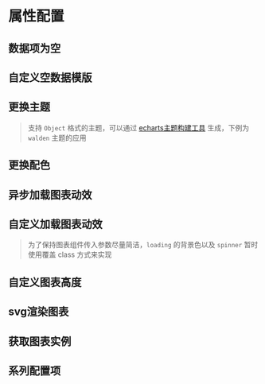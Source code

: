 # 属性配置

## 数据项为空

<vuep template="#emptyData" :options="{ theme: 'vue', lineNumbers: false }"></vuep>

<script v-pre type="text/x-template" id="emptyData">
<template>
  <ve-line-chart :data="chartData" :empty-text="emptyText" />
</template>

<script>
 module.exports = {
    created () {
      this.chartData = {}
      this.emptyText = '空数据'
    }
  }
</script>

## 自定义空数据模版

<vuep template="#emptyTemp" :options="{ theme: 'vue', lineNumbers: false }"></vuep>

<script v-pre type="text/x-template" id="emptyTemp">
<template>
  <ve-line-chart :data="chartData">
    <div style="position: absolute; top: 50%; left: 50%; transform: translate(-50%, -50%);">
      <span>让数据飞一会儿</span>
    </div>
  </ve-line-chart>
</template>

<script>
 module.exports = {
    created () {
      this.chartData = {}
    }
  }
</script>

## 更换主题

> 支持 `Object` 格式的主题，可以通过 [echarts主题构建工具](https://echarts.apache.org/zh/theme-builder/) 生成，下例为 `walden` 主题的应用

<vuep template="#changeTheme" :options="{ theme: 'vue', lineNumbers: false }"></vuep>

<script v-pre type="text/x-template" id="changeTheme">
<template>
  <ve-bar-chart :data="chartData" :theme="theme" />
</template>

<script>
  module.exports = {
    created () {
      this.chartData = {
        dimensions: {
          name: 'Week',
          data: ['Mon.', 'Tue.', 'Wed.', 'Thu.', 'Fir.', 'Sat.', 'Sun.']
        },
        measures: [{
          name: 'pv',
          data: [256, 767, 1356, 2087, 803, 582, 432]
        }, {
          name: 'uv',
          data: [287, 707, 1756, 1822, 987, 432, 322]
        }]
      }
      // echarts walden theme
      this.theme = {
        "color": ["#3fb1e3", "#6be6c1", "#626c91", "#a0a7e6", "#c4ebad", "#96dee8"],
        "backgroundColor": "rgba(252,252,252,0)",
        "textStyle": {},
        "title": {
          "textStyle": {
            "color": "#666666"
          },
          "subtextStyle": {
            "color": "#999999"
          }
        },
        "line": {
          "itemStyle": {
            "normal": {
              "borderWidth": "2"
            }
          },
          "lineStyle": {
            "normal": {
              "width": "3"
            }
          },
          "symbolSize": "8",
          "symbol": "emptyCircle",
          "smooth": false
        },
        "radar": {
          "itemStyle": {
            "normal": {
              "borderWidth": "2"
            }
          },
          "lineStyle": {
            "normal": {
              "width": "3"
            }
          },
          "symbolSize": "8",
          "symbol": "emptyCircle",
          "smooth": false
        },
        "bar": {
          "itemStyle": {
            "normal": {
              "barBorderWidth": 0,
              "barBorderColor": "#ccc"
            },
            "emphasis": {
              "barBorderWidth": 0,
              "barBorderColor": "#ccc"
            }
          }
        },
        "pie": {
          "itemStyle": {
            "normal": {
              "borderWidth": 0,
              "borderColor": "#ccc"
            },
            "emphasis": {
              "borderWidth": 0,
              "borderColor": "#ccc"
            }
          }
        },
        "scatter": {
          "itemStyle": {
            "normal": {
              "borderWidth": 0,
              "borderColor": "#ccc"
            },
            "emphasis": {
              "borderWidth": 0,
              "borderColor": "#ccc"
            }
          }
        },
        "boxplot": {
          "itemStyle": {
            "normal": {
              "borderWidth": 0,
              "borderColor": "#ccc"
            },
            "emphasis": {
              "borderWidth": 0,
              "borderColor": "#ccc"
            }
          }
        },
        "parallel": {
          "itemStyle": {
            "normal": {
              "borderWidth": 0,
              "borderColor": "#ccc"
            },
            "emphasis": {
              "borderWidth": 0,
              "borderColor": "#ccc"
            }
          }
        },
        "sankey": {
          "itemStyle": {
            "normal": {
              "borderWidth": 0,
              "borderColor": "#ccc"
            },
            "emphasis": {
              "borderWidth": 0,
              "borderColor": "#ccc"
            }
          }
        },
        "funnel": {
          "itemStyle": {
            "normal": {
              "borderWidth": 0,
              "borderColor": "#ccc"
            },
            "emphasis": {
              "borderWidth": 0,
              "borderColor": "#ccc"
            }
          }
        },
        "gauge": {
          "itemStyle": {
            "normal": {
              "borderWidth": 0,
              "borderColor": "#ccc"
            },
            "emphasis": {
              "borderWidth": 0,
              "borderColor": "#ccc"
            }
          }
        },
        "candlestick": {
          "itemStyle": {
            "normal": {
              "color": "#e6a0d2",
              "color0": "transparent",
              "borderColor": "#e6a0d2",
              "borderColor0": "#3fb1e3",
              "borderWidth": "2"
            }
          }
        },
        "graph": {
          "itemStyle": {
            "normal": {
              "borderWidth": 0,
              "borderColor": "#ccc"
            }
          },
          "lineStyle": {
            "normal": {
              "width": "1",
              "color": "#cccccc"
            }
          },
          "symbolSize": "8",
          "symbol": "emptyCircle",
          "smooth": false,
          "color": ["#3fb1e3", "#6be6c1", "#626c91", "#a0a7e6", "#c4ebad", "#96dee8"],
          "label": {
            "normal": {
              "textStyle": {
                "color": "#ffffff"
              }
            }
          }
        },
        "map": {
          "itemStyle": {
            "normal": {
              "areaColor": "#eeeeee",
              "borderColor": "#aaaaaa",
              "borderWidth": 0.5
            },
            "emphasis": {
              "areaColor": "rgba(63,177,227,0.25)",
              "borderColor": "#3fb1e3",
              "borderWidth": 1
            }
          },
          "label": {
            "normal": {
              "textStyle": {
                "color": "#ffffff"
              }
            },
            "emphasis": {
              "textStyle": {
                "color": "rgb(63,177,227)"
              }
            }
          }
        },
        "geo": {
          "itemStyle": {
            "normal": {
              "areaColor": "#eeeeee",
              "borderColor": "#aaaaaa",
              "borderWidth": 0.5
            },
            "emphasis": {
              "areaColor": "rgba(63,177,227,0.25)",
              "borderColor": "#3fb1e3",
              "borderWidth": 1
            }
          },
          "label": {
            "normal": {
              "textStyle": {
                "color": "#ffffff"
              }
            },
            "emphasis": {
              "textStyle": {
                "color": "rgb(63,177,227)"
              }
            }
          }
        },
        "categoryAxis": {
          "axisLine": {
            "show": true,
            "lineStyle": {
              "color": "#cccccc"
            }
          },
          "axisTick": {
            "show": false,
            "lineStyle": {
              "color": "#333"
            }
          },
          "axisLabel": {
            "show": true,
            "textStyle": {
              "color": "#999999"
            }
          },
          "splitLine": {
            "show": true,
            "lineStyle": {
              "color": ["#eeeeee"]
            }
          },
          "splitArea": {
            "show": false,
            "areaStyle": {
              "color": ["rgba(250,250,250,0.05)", "rgba(200,200,200,0.02)"]
            }
          }
        },
        "valueAxis": {
          "axisLine": {
            "show": true,
            "lineStyle": {
              "color": "#cccccc"
            }
          },
          "axisTick": {
            "show": false,
            "lineStyle": {
              "color": "#333"
            }
          },
          "axisLabel": {
            "show": true,
            "textStyle": {
              "color": "#999999"
            }
          },
          "splitLine": {
            "show": true,
            "lineStyle": {
              "color": ["#eeeeee"]
            }
          },
          "splitArea": {
            "show": false,
            "areaStyle": {
              "color": ["rgba(250,250,250,0.05)", "rgba(200,200,200,0.02)"]
            }
          }
        },
        "logAxis": {
          "axisLine": {
            "show": true,
            "lineStyle": {
              "color": "#cccccc"
            }
          },
          "axisTick": {
            "show": false,
            "lineStyle": {
              "color": "#333"
            }
          },
          "axisLabel": {
            "show": true,
            "textStyle": {
              "color": "#999999"
            }
          },
          "splitLine": {
            "show": true,
            "lineStyle": {
              "color": ["#eeeeee"]
            }
          },
          "splitArea": {
            "show": false,
            "areaStyle": {
              "color": ["rgba(250,250,250,0.05)", "rgba(200,200,200,0.02)"]
            }
          }
        },
        "timeAxis": {
          "axisLine": {
            "show": true,
            "lineStyle": {
              "color": "#cccccc"
            }
          },
          "axisTick": {
            "show": false,
            "lineStyle": {
              "color": "#333"
            }
          },
          "axisLabel": {
            "show": true,
            "textStyle": {
              "color": "#999999"
            }
          },
          "splitLine": {
            "show": true,
            "lineStyle": {
              "color": ["#eeeeee"]
            }
          },
          "splitArea": {
            "show": false,
            "areaStyle": {
              "color": ["rgba(250,250,250,0.05)", "rgba(200,200,200,0.02)"]
            }
          }
        },
        "toolbox": {
          "iconStyle": {
            "normal": {
              "borderColor": "#999999"
            },
            "emphasis": {
              "borderColor": "#666666"
            }
          }
        },
        "legend": {
          "textStyle": {
            "color": "#999999"
          }
        },
        "tooltip": {
          "axisPointer": {
            "lineStyle": {
              "color": "#cccccc",
              "width": 1
            },
            "crossStyle": {
              "color": "#cccccc",
              "width": 1
            }
          }
        },
        "timeline": {
          "lineStyle": {
            "color": "#626c91",
            "width": 1
          },
          "itemStyle": {
            "normal": {
              "color": "#626c91",
              "borderWidth": 1
            },
            "emphasis": {
              "color": "#626c91"
            }
          },
          "controlStyle": {
            "normal": {
              "color": "#626c91",
              "borderColor": "#626c91",
              "borderWidth": 0.5
            },
            "emphasis": {
              "color": "#626c91",
              "borderColor": "#626c91",
              "borderWidth": 0.5
            }
          },
          "checkpointStyle": {
            "color": "#3fb1e3",
            "borderColor": "rgba(63,177,227,0.15)"
          },
          "label": {
            "normal": {
              "textStyle": {
                "color": "#626c91"
              }
            },
            "emphasis": {
              "textStyle": {
                "color": "#626c91"
              }
            }
          }
        },
        "visualMap": {
          "color": ["#2a99c9", "#afe8ff"]
        },
        "dataZoom": {
          "backgroundColor": "rgba(255,255,255,0)",
          "dataBackgroundColor": "rgba(222,222,222,1)",
          "fillerColor": "rgba(114,230,212,0.25)",
          "handleColor": "#cccccc",
          "handleSize": "100%",
          "textStyle": {
            "color": "#999999"
          }
        },
        "markPoint": {
          "label": {
            "normal": {
              "textStyle": {
                "color": "#ffffff"
              }
            },
            "emphasis": {
              "textStyle": {
                "color": "#ffffff"
              }
            }
          }
        }
      }
    }
  }
</script>

## 更换配色

<vuep template="#changeColor" :options="{ theme: 'vue', lineNumbers: false }"></vuep>

<script v-pre type="text/x-template" id="changeColor">
<template>
  <ve-pie-chart :data="chartData" :color="color" />
</template>

<script>
  module.exports = {
    created () {
      this.chartData = {
        dimensions: {
          name: '渠道',
          data: ['APP', 'PC', 'M端', '微信', '手Q', '小程序']
        },
        measures: [{
          name: 'PV',
          data: [40000, 27800, 22000, 20200, 15600, 13600]
        }]
      }
      this.color = [
        '#207722',
        '#68b133',
        '#a9de83',
        '#f63629',
        '#f66258',
        '#ffc0af'
      ]
    }
  }
</script>

## 异步加载图表动效

<vuep template="#loadingData" :options="{ theme: 'vue', lineNumbers: false }"></vuep>

<script v-pre type="text/x-template" id="loadingData">
<template>
  <ve-line-chart :data="chartData" :loading="loading" />
</template>

<script>
 module.exports = {
    data () {
      return {
        loading: true,
        chartData: {}
      }
    },
    methods: {
      loadingLineData () {
        this.loading = true
        setTimeout(() => {
          this.chartData = {
            dimensions: {
              name: 'Repo',
              data: [
                'Vue.js', 'React', 'Create RA', 'Puppteer', 'Axios',
                'VS Code', 'Prettier', 'RN', 'Element', 'Electron'
              ].reverse()
            },
            measures: [
              {
                name: 'Rising Star',
                data: [
                  40000, 27800, 22500, 22000, 21900,
                  20200, 17700, 15600, 14900, 14800
                ].reverse()
              }
            ]
          }
          this.loading = false
      }, 2000)
      }
    },
    created () {
      this.loadingLineData()
    }
  }
</script>

## 自定义加载图表动效

> 为了保持图表组件传入参数尽量简洁，`loading` 的背景色以及 `spinner` 暂时使用覆盖 class 方式来实现

<vuep template="#customLoading" :options="{ theme: 'vue', lineNumbers: false }"></vuep>

<script v-pre type="text/x-template" id="customLoading">
<style>
  .custom-loading .ve-charts-loading-mask {
    background-color: rgba(0, 0, 0, .8);
  }
  .custom-loading .ve-charts-loading-mask .path {
    stroke: #f35352;
  }
</style>

<template>
  <ve-line-chart class="custom-loading" :data="chartData" :loading="loading" />
</template>

<script>
 module.exports = {
    data () {
      return {
        loading: true
      }
    },
    created () {
      this.chartData = {}
    }
  }
</script>

## 自定义图表高度

<vuep template="#customHeight" :options="{ theme: 'vue', lineNumbers: false }"></vuep>

<script v-pre type="text/x-template" id="customHeight">
<template>
  <ve-line-chart :data="chartData" :height="300" />
</template>

<script>
 module.exports = {
    data () {
      return {
        loading: false
      }
    },
    created () {
      this.chartData = {
        dimensions: {
          name: 'Repo',
          data: [
            'Vue.js', 'React', 'Create RA', 'Puppteer', 'Axios',
            'VS Code', 'Prettier', 'RN', 'Element', 'Electron'
          ].reverse()
        },
        measures: [
          {
            name: 'Rising Star',
            data: [
              40000, 27800, 22500, 22000, 21900,
              20200, 17700, 15600, 14900, 14800
            ].reverse()
          }
        ]
      }
    }
  }
</script>

## svg渲染图表

<vuep template="#svgChart" :options="{ theme: 'vue', lineNumbers: false }"></vuep>

<script v-pre type="text/x-template" id="svgChart">
<template>
  <ve-line-chart :data="chartData" renderer="svg" />
</template>

<script>
 module.exports = {
    data () {
      return {
        loading: false
      }
    },
    created () {
      this.chartData = {
        dimensions: {
          name: 'Repo',
          data: [
            'Vue.js', 'React', 'Create RA', 'Puppteer', 'Axios',
            'VS Code', 'Prettier', 'RN', 'Element', 'Electron'
          ].reverse()
        },
        measures: [
          {
            name: 'Rising Star',
            data: [
              40000, 27800, 22500, 22000, 21900,
              20200, 17700, 15600, 14900, 14800
            ].reverse()
          }
        ]
      }
    }
  }
</script>

## 获取图表实例

<vuep template="#getInstance" :options="{ theme: 'vue', lineNumbers: false }"></vuep>

<script v-pre type="text/x-template" id="getInstance">
<template>
  <ve-line-chart :data="chartData" :ec.sync="chart" :title="title" />
</template>

<script>
module.exports = {
  data () {
    return {
      chart: null,
      title: {}
    }
  },
  created () {
    this.chartData = {
      dimensions: {
        name: 'Repo',
        data: [
          'Vue.js', 'React', 'Create RA', 'Puppteer', 'Axios',
          'VS Code', 'Prettier', 'RN', 'Element', 'Electron'
        ].reverse()
      },
      measures: [
        {
          name: 'Rising Star',
          data: [
            40000, 27800, 22500, 22000, 21900,
            20200, 17700, 15600, 14900, 14800
          ].reverse()
        }
      ]
    }
  },
  mounted () {
    this.title = {
      text: '获取图表宽高',
      subtext: `宽：${this.chart.getWidth()} / 高：${this.chart.getHeight()}`
    }
  }
}
</script>

## 系列配置项

<vuep template="#seriesOption" :options="{ theme: 'vue', lineNumbers: false }"></vuep>

<script v-pre type="text/x-template" id="seriesOption">
<template>
  <ve-line-chart :data="chartData" :series-option="seriesOption" />
</template>

<script>
module.exports = {
  created () {
    this.chartData = {
      dimensions: {
        name: 'Month',
        data: ['Jan.', 'Feb.', 'Mar.', 'Apr.', 'May.', 'Jun.', 'Jul.', 'Aug.', 'Sep.', 'Oct.', 'Nov.', 'Dec.']
      },
      measures: [
        {
          name: 'Vue',
          data: ['3000.12', 3500.33, 3900.23, 3100, 3200, 3100, 3600, 3300, 3600, 3400, 3100, 3000]
        },
        {
          name: 'React',
          data: ['2000.34', '2000.23', 2600.87, 2300, 2300, 2000, 2600, 2200, 2500, 2800, 2500, 2200]
        },
        {
          name: 'Angular',
          data: ['827.56', 949.39, 1400.78, 1000, 884, 911, 983, 989, 925, 1100, 1200, 930]
        }
      ]
    }
    this.seriesOption = {
      'Vue': {
        itemStyle: { color: 'green' },
        showSymbol: false,
        lineStyle: { type: 'dotted' }
      },
      'Angular': { type: 'bar' }
    }
  }
}
</script>
